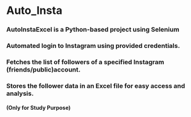 # Auto_Insta 
### AutoInstaExcel is a Python-based project using Selenium
### Automated login to Instagram using provided credentials.
### Fetches the list of followers of a specified Instagram (friends/public)account.
### Stores the follower data in an Excel file for easy access and analysis.
#### (Only for Study Purpose)
